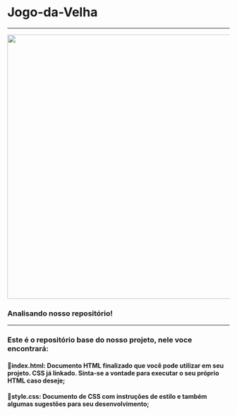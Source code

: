 # Jogo-da-Velha
---

<p align="center" >
     <img width="600" heigth="600" src="https://imgur.com/AGn7XAk">
</p>

### Analisando nosso repositório!
---
### Este é o repositório base do nosso projeto, nele voce encontrará:
#### 🔹index.html: Documento HTML finalizado que você pode utilizar em seu projeto. CSS já linkado. Sinta-se a vontade para executar o seu próprio HTML caso deseje;
#### 🔹style.css: Documento de CSS com instruções de estilo e também algumas sugestões para seu desenvolvimento;
